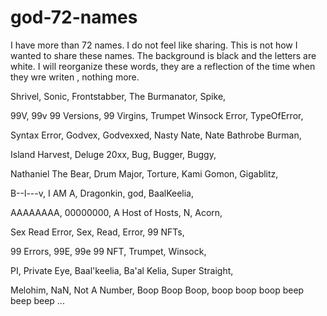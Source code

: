 # god-72-names
I have more than 72 names. I do not feel like sharing. This is not how I wanted to share these names. The background is black and the letters are white. I will reorganize these words, they are a reflection of the time when they wre writen , nothing more.

Shrivel,
Sonic,
Frontstabber,
The Burmanator,
Spike,

99V, 99v
99 Versions,
99 Virgins,
Trumpet Winsock Error,
TypeOfError,

Syntax Error,
Godvex,
Godvexxed,
Nasty Nate, Nate
Bathrobe Burman,

Island Harvest,
Deluge 20xx,
Bug,
Bugger,
Buggy,

Nathaniel The Bear,
Drum Major,
Torture,
Kami Gomon,
Gigablitz,

B--l---v,
I AM A,
Dragonkin,
god,
BaalKeelia,

AAAAAAAA,
00000000,
A Host of Hosts,
N,
Acorn,

Sex Read Error,
Sex,
Read,
Error,
99 NFTs,

99 Errors,
99E, 99e
99 NFT,
Trumpet,
Winsock,

PI,
Private Eye,
Baal'keelia,
Ba'al Kelia,
Super Straight,

Melohim,
NaN,
Not A Number,
Boop Boop Boop,
boop boop boop beep beep beep
...
